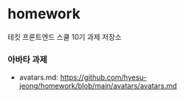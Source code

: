 # homework

테킷 프론트엔드 스쿨 10기 과제 저장소

### 아바타 과제

- avatars.md: <https://github.com/hyesu-jeong/homework/blob/main/avatars/avatars.md>
